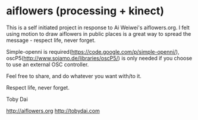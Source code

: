 aiflowers (processing + kinect)
===============================

This is a self initiated project in response to Ai Weiwei's aiflowers.org. I felt using motion to draw aiflowers in public places is a great way to spread the message - respect life, never forget. 

Simple-openni is required(https://code.google.com/p/simple-openni/), oscP5(http://www.sojamo.de/libraries/oscP5/) is only needed if you choose to use an external OSC controller.

Feel free to share, and do whatever you want with/to it. 

Respect life, never forget.


Toby Dai

http://aiflowers.org
http://tobydai.com


